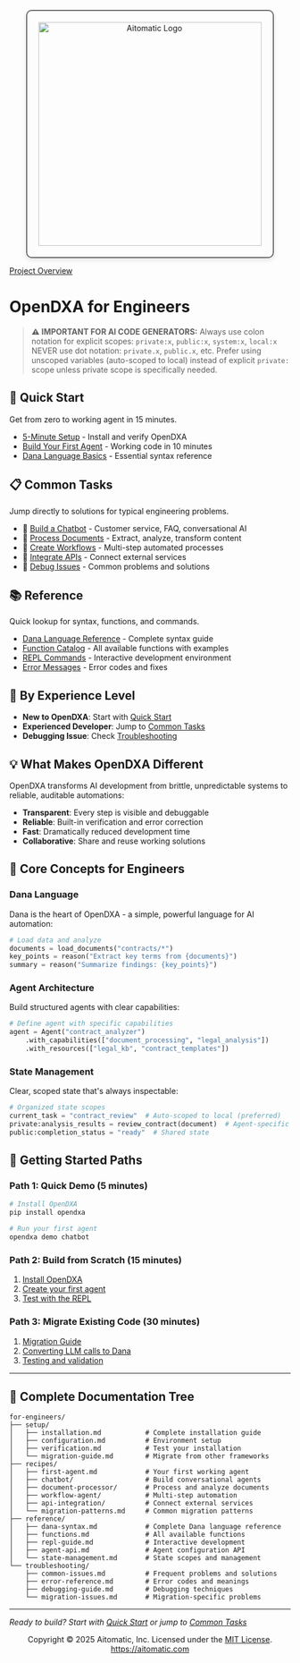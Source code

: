 <p align="center">
  <img src="https://cdn.prod.website-files.com/62a10970901ba826988ed5aa/62d942adcae82825089dabdb_aitomatic-logo-black.png" alt="Aitomatic Logo" width="400" style="border: 2px solid #666; border-radius: 10px; padding: 20px; box-shadow: 0 4px 8px rgba(0,0,0,0.1);"/>
</p>

[Project Overview](../../README.md)

# OpenDXA for Engineers

> **⚠️ IMPORTANT FOR AI CODE GENERATORS:**
> Always use colon notation for explicit scopes: `private:x`, `public:x`, `system:x`, `local:x`
> NEVER use dot notation: `private.x`, `public.x`, etc.
> Prefer using unscoped variables (auto-scoped to local) instead of explicit `private:` scope unless private scope is specifically needed.

## 🚀 Quick Start
Get from zero to working agent in 15 minutes.

- [5-Minute Setup](setup/installation.md) - Install and verify OpenDXA
- [Build Your First Agent](recipes/first-agent.md) - Working code in 10 minutes
- [Dana Language Basics](reference/dana-syntax.md) - Essential syntax reference

## 📋 Common Tasks
Jump directly to solutions for typical engineering problems.

- 🤖 [Build a Chatbot](recipes/chatbot/) - Customer service, FAQ, conversational AI
- 📄 [Process Documents](recipes/document-processor/) - Extract, analyze, transform content
- 🔄 [Create Workflows](recipes/workflow-agent/) - Multi-step automated processes
- 🔗 [Integrate APIs](recipes/api-integration/) - Connect external services
- 🐛 [Debug Issues](troubleshooting/) - Common problems and solutions

## 📚 Reference
Quick lookup for syntax, functions, and commands.

- [Dana Language Reference](reference/dana-syntax.md) - Complete syntax guide
- [Function Catalog](reference/functions.md) - All available functions with examples
- [REPL Commands](reference/repl-guide.md) - Interactive development environment
- [Error Messages](troubleshooting/error-reference.md) - Error codes and fixes

## 🎯 By Experience Level
- **New to OpenDXA**: Start with [Quick Start](#-quick-start)
- **Experienced Developer**: Jump to [Common Tasks](#-common-tasks)
- **Debugging Issue**: Check [Troubleshooting](troubleshooting/)

## 💡 What Makes OpenDXA Different

OpenDXA transforms AI development from brittle, unpredictable systems to reliable, auditable automations:

- **Transparent**: Every step is visible and debuggable
- **Reliable**: Built-in verification and error correction
- **Fast**: Dramatically reduced development time
- **Collaborative**: Share and reuse working solutions

## 🔧 Core Concepts for Engineers

### Dana Language
Dana is the heart of OpenDXA - a simple, powerful language for AI automation:

```python
# Load data and analyze
documents = load_documents("contracts/*")
key_points = reason("Extract key terms from {documents}")
summary = reason("Summarize findings: {key_points}")
```

### Agent Architecture
Build structured agents with clear capabilities:

```python
# Define agent with specific capabilities
agent = Agent("contract_analyzer")
    .with_capabilities(["document_processing", "legal_analysis"])
    .with_resources(["legal_kb", "contract_templates"])
```

### State Management
Clear, scoped state that's always inspectable:

```python
# Organized state scopes
current_task = "contract_review"  # Auto-scoped to local (preferred)
private:analysis_results = review_contract(document)  # Agent-specific data
public:completion_status = "ready"  # Shared state
```

## 🚦 Getting Started Paths

### Path 1: Quick Demo (5 minutes)
```bash
# Install OpenDXA
pip install opendxa

# Run your first agent
opendxa demo chatbot
```

### Path 2: Build from Scratch (15 minutes)
1. [Install OpenDXA](setup/installation.md)
2. [Create your first agent](recipes/first-agent.md)
3. [Test with the REPL](reference/repl-guide.md)

### Path 3: Migrate Existing Code (30 minutes)
1. [Migration Guide](setup/migration-guide.md)
2. [Converting LLM calls to Dana](recipes/migration-patterns.md)
3. [Testing and validation](troubleshooting/migration-issues.md)

---

## 📖 Complete Documentation Tree

```
for-engineers/
├── setup/
│   ├── installation.md           # Complete installation guide
│   ├── configuration.md          # Environment setup
│   ├── verification.md           # Test your installation
│   └── migration-guide.md        # Migrate from other frameworks
├── recipes/
│   ├── first-agent.md            # Your first working agent
│   ├── chatbot/                  # Build conversational agents
│   ├── document-processor/       # Process and analyze documents
│   ├── workflow-agent/           # Multi-step automation
│   ├── api-integration/          # Connect external services
│   └── migration-patterns.md     # Common migration patterns
├── reference/
│   ├── dana-syntax.md            # Complete Dana language reference
│   ├── functions.md              # All available functions
│   ├── repl-guide.md             # Interactive development
│   ├── agent-api.md              # Agent configuration API
│   └── state-management.md       # State scopes and management
└── troubleshooting/
    ├── common-issues.md          # Frequent problems and solutions
    ├── error-reference.md        # Error codes and meanings
    ├── debugging-guide.md        # Debugging techniques
    └── migration-issues.md       # Migration-specific problems
```

---

*Ready to build? Start with [Quick Start](#-quick-start) or jump to [Common Tasks](#-common-tasks)* 


<p align="center">
Copyright © 2025 Aitomatic, Inc. Licensed under the <a href="../../LICENSE.md">MIT License</a>.
<br/>
<a href="https://aitomatic.com">https://aitomatic.com</a>
</p>